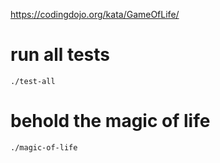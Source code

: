 https://codingdojo.org/kata/GameOfLife/

# run all tests

```shell
./test-all
```

# behold the magic of life

```bash
./magic-of-life
```
